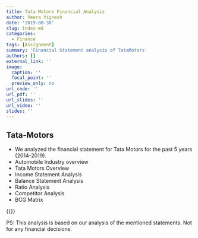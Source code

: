 ```yaml
---
title: Tata Motors Financial Analysis
author: Veera Vignesh
date: '2019-08-30'
slug: index-md
categories:
  - Finance
tags: [Assignment]
summary: 'Financial Statement analysis of TataMotors'
authors: []
external_link: ''
image:
  caption: ''
  focal_point: ''
  preview_only: no
url_code: ''
url_pdf: ''
url_slides: ''
url_video: ''
slides: ''
---
```


## Tata-Motors

- We analyzed the financial statement for Tata Motors for the past 5 years (2014-2019). 
- Automobile Industry overview 
- Tata Motors Overview
- Income Statement Analysis
- Balance Statement Analysis
- Ratio Analysis
- Competitor Analysis
- BCG Matrix


{{<gdocs src="https://docs.google.com/presentation/d/e/2PACX-1vQN0m9rWQOYYcbvNyzGLczneSzfaDm62zzlAVlzzg05i6TA_sJhhXPFWAqwruOOKA/embed?start=false&loop=false&delayms=3000" frameborder="0" width=100% height=540 allowfullscreen="true" mozallowfullscreen="true" webkitallowfullscreen="true">}}

PS: This analysis is based on our analysis of the mentioned statements. Not for any financial decisions.